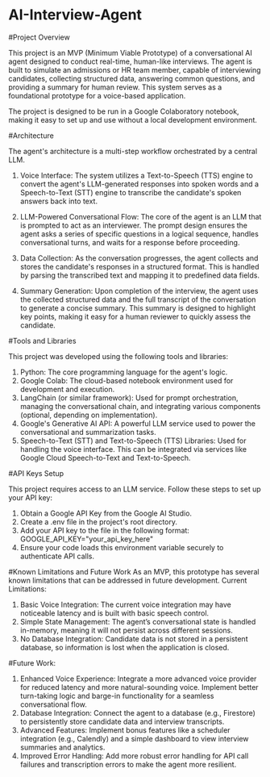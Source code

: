 # AI-Interview-Agent
#Project Overview

This project is an MVP (Minimum Viable Prototype) of a conversational AI agent designed to conduct real-time, human-like interviews. The agent is built to simulate an admissions or HR team member, capable of interviewing candidates, collecting structured data, answering common questions, and providing a summary for human review. This system serves as a foundational prototype for a voice-based application.

The project is designed to be run in a Google Colaboratory notebook, making it easy to set up and use without a local development environment.

#Architecture

The agent's architecture is a multi-step workflow orchestrated by a central LLM.

1. Voice Interface: The system utilizes a Text-to-Speech (TTS) engine to convert the agent's LLM-generated responses into spoken words and a Speech-to-Text (STT) engine to transcribe the candidate's spoken answers back into text.

2. LLM-Powered Conversational Flow: The core of the agent is an LLM that is prompted to act as an interviewer. The prompt design ensures the agent asks a series of specific questions in a logical sequence, handles conversational turns, and waits for a response before proceeding.

3. Data Collection: As the conversation progresses, the agent collects and stores the candidate's responses in a structured format. This is handled by parsing the transcribed text and mapping it to predefined data fields.

4. Summary Generation: Upon completion of the interview, the agent uses the collected structured data and the full transcript of the conversation to generate a concise summary. This summary is designed to highlight key points, making it easy for a human reviewer to quickly assess the candidate.

#Tools and Libraries

This project was developed using the following tools and libraries:
1. Python: The core programming language for the agent's logic.
2. Google Colab: The cloud-based notebook environment used for development and execution.
3. LangChain (or similar framework): Used for prompt orchestration, managing the conversational chain, and integrating various components (optional, depending on implementation).
4. Google's Generative AI API: A powerful LLM service used to power the conversational and summarization tasks.
5. Speech-to-Text (STT) and Text-to-Speech (TTS) Libraries: Used for handling the voice interface. This can be integrated via services like Google Cloud Speech-to-Text and Text-to-Speech.

#API Keys Setup

This project requires access to an LLM service. Follow these steps to set up your API key:
1. Obtain a Google API Key from the Google AI Studio.
2. Create a .env file in the project's root directory.
3. Add your API key to the file in the following format:   GOOGLE_API_KEY="your_api_key_here"
4. Ensure your code loads this environment variable securely to authenticate API calls.

#Known Limitations and Future Work
As an MVP, this prototype has several known limitations that can be addressed in future development.
Current Limitations:
1. Basic Voice Integration: The current voice integration may have noticeable latency and is built with basic speech control.
2. Simple State Management: The agent’s conversational state is handled in-memory, meaning it will not persist across different sessions.
3. No Database Integration: Candidate data is not stored in a persistent database, so information is lost when the application is closed.

#Future Work:
1. Enhanced Voice Experience: Integrate a more advanced voice provider for reduced latency and more natural-sounding voice. Implement better turn-taking logic and barge-in functionality for a seamless conversational flow.
2. Database Integration: Connect the agent to a database (e.g., Firestore) to persistently store candidate data and interview transcripts.
3. Advanced Features: Implement bonus features like a scheduler integration (e.g., Calendly) and a simple dashboard to view interview summaries and analytics.
4. Improved Error Handling: Add more robust error handling for API call failures and transcription errors to make the agent more resilient.
